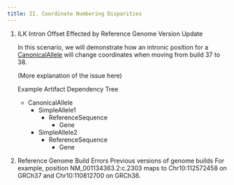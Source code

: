```yaml
---
title: II. Coordinate Numbering Disparities
---
```


1. ILK Intron Offset Effected by Reference Genome Version Update
    
    In this scenario, we will demonstrate how an intronic position for a [CanonicalAllele](/allele/conceptual/canonical_allele/index.html) will change coordinates when moving from build 37 to 38.
    
    (More explanation of the issue here)
    
    Example Artifact Dependency Tree
    
    - CanonicalAllele
        - SimpleAllele1
            - ReferenceSequence
                - Gene
        - SimpleAllele2
            - ReferenceSequence
                - Gene


2. Reference Genome Build Errors
Previous versions of genome builds 
For example, position NM_001134363.2:c.2303 maps to Chr10:112572458 on GRCh37 and Chr10:110812700 on GRCh38. 